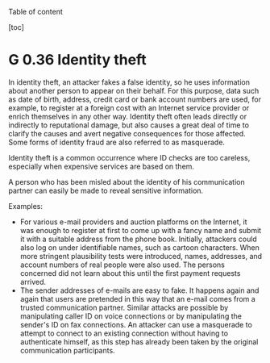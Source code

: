 Table of content

[toc]
 
G 0.36 Identity theft
==========================

In identity theft, an attacker fakes a false identity, so he uses information about another person to appear on their behalf. For this purpose, data such as date of birth, address, credit card or bank account numbers are used, for example, to register at a foreign cost with an Internet service provider or enrich themselves in any other way. Identity theft often leads directly or indirectly to reputational damage, but also causes a great deal of time to clarify the causes and avert negative consequences for those affected. Some forms of identity fraud are also referred to as masquerade.

Identity theft is a common occurrence where ID checks are too careless, especially when expensive services are based on them.

A person who has been misled about the identity of his communication partner can easily be made to reveal sensitive information.

Examples:

* For various e-mail providers and auction platforms on the Internet, it was enough to register at first to come up with a fancy name and submit it with a suitable address from the phone book. Initially, attackers could also log on under identifiable names, such as cartoon characters. When more stringent plausibility tests were introduced, names, addresses, and account numbers of real people were also used. The persons concerned did not learn about this until the first payment requests arrived.
* The sender addresses of e-mails are easy to fake. It happens again and again that users are pretended in this way that an e-mail comes from a trusted communication partner. Similar attacks are possible by manipulating caller ID on voice connections or by manipulating the sender's ID on fax connections.
An attacker can use a masquerade to attempt to connect to an existing connection without having to authenticate himself, as this step has already been taken by the original communication participants.
